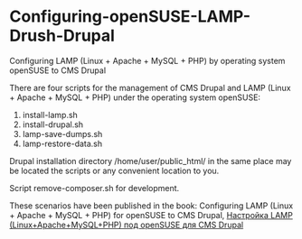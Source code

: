 # Configuring-openSUSE-LAMP-Drush-Drupal
Configuring LAMP (Linux + Apache + MySQL + PHP) by operating system openSUSE to CMS Drupal

There are four scripts for the management of CMS Drupal and LAMP (Linux + Apache + MySQL + PHP) under the operating system openSUSE:

1. install-lamp.sh
2. install-drupal.sh
3. lamp-save-dumps.sh
4. lamp-restore-data.sh

Drupal installation directory /home/user/public_html/ in the same place may be located the scripts or any convenient location to you.

Script remove-composer.sh for development.

These scenarios have been published in the book: Configuring LAMP (Linux + Apache + MySQL + PHP) for openSUSE to CMS Drupal, <a href="https://www.lap-publishing.com/catalog/details/store/fr/book/978-3-659-59361-1/Настройка-lamp-linux+apache+mysql+php-под-opensuse-для-cms-drupal" target="_blank">Настройка LAMP (Linux+Apache+MySQL+PHP) под openSUSE для CMS Drupal</a>
